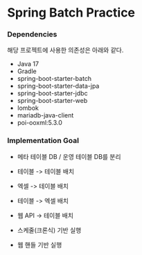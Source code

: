 # Spring Batch Practice

### Dependencies

해당 프로젝트에 사용한 의존성은 아래와 같다.
* Java 17
* Gradle
* spring-boot-starter-batch
* spring-boot-starter-data-jpa
* spring-boot-starter-jdbc
* spring-boot-starter-web
* lombok
* mariadb-java-client
* poi-ooxml:5.3.0

### Implementation Goal

* 메타 테이블 DB / 운영 테이블 DB를 분리
* 테이블 -> 테이블 배치
* 엑셀 -> 테이블 배치
* 테이블 -> 엑셀 배치
* 웹 API -> 테이블 배치

* 스케줄(크론식) 기반 실행
* 웹 핸들 기반 실행